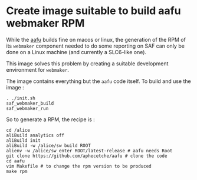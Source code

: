# Create image suitable to build aafu webmaker RPM

While the [aafu](https://github.com/aphecetche/aafu) builds fine on macos or linux, the generation of the RPM of its `webmaker` component needed to do some reporting on SAF can only be done on a Linux machine (and currently a SLC6-like one).

This image solves this problem by creating a suitable development environment for `webmaker`.

The image contains everything but the `aafu` code itself.
To build and use the image : 
```
. ./init.sh
saf_webmaker_build
saf_webmaker_run
````

So to generate a RPM, the recipe is :

```
cd /alice
aliBuild analytics off 
aliBuild init
aliBuild -w /alice/sw build ROOT
alienv -w /alice/sw enter ROOT/latest-release # aafu needs Root
git clone https://github.com/aphecetche/aafu # clone the code
cd aafu 
vim Makefile # to change the rpm version to be produced
make rpm 
```
